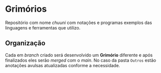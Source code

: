 # Grimórios

Repositório com nome _chuuni_ com notações e programas exemplos das linguagens e ferramentas que utilizo. 

## Organização

Cada em _branch_ criado será desenvolvido um **Grimório** diferente e após finalizados eles serão _merged_ com o _main_. 
No caso da pasta `Outros` estão anotações avulsas atualizadas conforme a necessidade.

